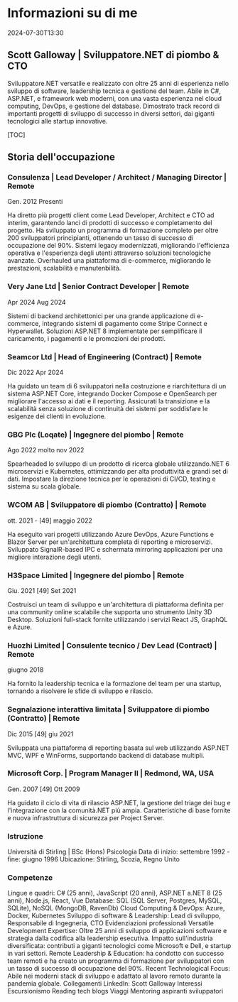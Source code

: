 # Informazioni su di me

<datetime class="hidden">2024-07-30T13:30</datetime>

## Scott Galloway | Sviluppatore.NET di piombo & CTO

<!--category-- resume , introduction -->
Sviluppatore.NET versatile e realizzato con oltre 25 anni di esperienza nello sviluppo di software, leadership tecnica e gestione del team. Abile in C#, ASP.NET, e framework web moderni, con una vasta esperienza nel cloud computing, DevOps, e gestione del database. Dimostrato track record di importanti progetti di sviluppo di successo in diversi settori, dai giganti tecnologici alle startup innovative.

[TOC]

## Storia dell'occupazione

### Consulenza | Lead Developer / Architect / Managing Director | Remote

Gen. 2012 Presenti

Ha diretto più progetti client come Lead Developer, Architect e CTO ad interim, garantendo lanci di prodotti di successo e completamento del progetto.
Ha sviluppato un programma di formazione completo per oltre 200 sviluppatori principianti, ottenendo un tasso di successo di occupazione del 90%.
Sistemi legacy modernizzati, migliorando l'efficienza operativa e l'esperienza degli utenti attraverso soluzioni tecnologiche avanzate.
Overhauled una piattaforma di e-commerce, migliorando le prestazioni, scalabilità e manutenbilità.

### Very Jane Ltd | Senior Contract Developer | Remote

Apr 2024 Aug 2024

Sistemi di backend architettonici per una grande applicazione di e-commerce, integrando sistemi di pagamento come Stripe Connect e Hyperwallet.
Soluzioni ASP.NET 8 implementate per semplificare il caricamento, i pagamenti e le promozioni dei prodotti.

### Seamcor Ltd | Head of Engineering (Contract) | Remote

Dic 2022 Apr 2024

Ha guidato un team di 6 sviluppatori nella costruzione e riarchitettura di un sistema ASP.NET Core, integrando Docker Compose e OpenSearch per migliorare l'accesso ai dati e il reporting.
Assicurati la transizione e la scalabilità senza soluzione di continuità dei sistemi per soddisfare le esigenze dei clienti in evoluzione.

### GBG Plc (Loqate) | Ingegnere del piombo | Remote

Ago 2022  molto nov 2022

Spearheaded lo sviluppo di un prodotto di ricerca globale utilizzando.NET 6 microservizi e Kubernetes, ottimizzando per alta produttività e grandi set di dati.
Impostare la direzione tecnica per le operazioni di CI/CD, testing e sistema su scala globale.

### WCOM AB | Sviluppatore di piombo (Contratto) | Remote

ott. 2021 - [49] maggio 2022

Ha eseguito vari progetti utilizzando Azure DevOps, Azure Functions e Blazor Server per un'architettura completa di reporting e microservizi.
Sviluppato SignalR-based IPC e schermata mirroring applicazioni per una migliore interazione degli utenti.

### H3Space Limited | Ingegnere del piombo | Remote

Giu. 2021 [49] Set 2021

Costruisci un team di sviluppo e un'architettura di piattaforma definita per una community online scalabile che supporta uno strumento Unity 3D Desktop.
Soluzioni full-stack fornite utilizzando i servizi React JS, GraphQL e Azure.

### Huozhi Limited | Consulente tecnico / Dev Lead (Contract) | Remote

giugno 2018

Ha fornito la leadership tecnica e la formazione del team per una startup, tornando a risolvere le sfide di sviluppo e rilascio.

### Segnalazione interattiva limitata | Sviluppatore di piombo (Contratto) | Remote

Dic 2015 [49] giu 2021

Sviluppata una piattaforma di reporting basata sul web utilizzando ASP.NET MVC, WPF e WinForms, supportando backend di database multipli.

### Microsoft Corp. | Program Manager II | Redmond, WA, USA

Gen. 2007 [49] Ott 2009

Ha guidato il ciclo di vita di rilascio ASP.NET, la gestione del triage dei bug e l'integrazione con la comunità.NET più ampia.
Caratteristiche di base fornite e nuova infrastruttura di sicurezza per Project Server.

### Istruzione

Università di Stirling | BSc (Hons) Psicologia
Data di inizio: settembre 1992 - fine: giugno 1996
Ubicazione: Stirling, Scozia, Regno Unito

### Competenze

Lingue e quadri: C# (25 anni), JavaScript (20 anni), ASP.NET a.NET 8 (25 anni), Node.js, React, Vue
Database: SQL (SQL Server, Postgres, MySQL, SQLite), NoSQL (MongoDB, RavenDb)
Cloud Computing & DevOps: Azure, Docker, Kubernetes
Sviluppo di software & Leadership: Lead di sviluppo, Responsabile di Ingegneria, CTO
Evidenziazioni professionali
Versatile Development Expertise: Oltre 25 anni di sviluppo di applicazioni software e strategia dalla codifica alla leadership esecutiva.
Impatto sull'industria diversificata: contributi a giganti tecnologici come Microsoft e Dell, e startup in vari settori.
Remote Leadership & Education: ha condotto con successo team remoti e ha creato un programma di formazione per sviluppatori con un tasso di successo di occupazione del 90%.
Recent Technological Focus: Abile nei moderni stack di sviluppo e adattato al lavoro remoto durante la pandemia globale.
Collegamenti
LinkedIn: Scott Galloway
Interessi
Escursionismo
Reading tech blogs
Viaggi
Mentoring aspiranti sviluppatori